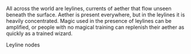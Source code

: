 All across the world are leylines, currents of aether that flow unseen beneath the surface. Aether is present everywhere, but in the leylines it is heavily concentrated. Magic used in the presence of leylines can be amplified, or people with no magical training can replenish their aether as quickly as a trained wizard.

Leyline nodes 